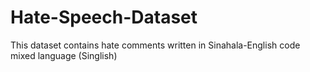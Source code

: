 # Hate-Speech-Dataset
This dataset contains hate comments written in Sinahala-English code mixed language (Singlish)
